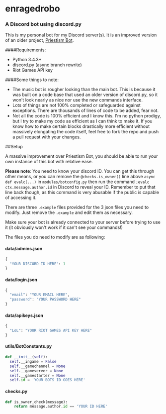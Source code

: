 # enragedrobo
### A Discord bot using discord.py

This is my personal bot for my Discord server(s). It is an improved version of an older project, [Priestism Bot](https://github.com/enragednuke/priestism_bot).

####Requirements:

 * Python 3.4.3+
 * discord.py (async branch rewrite)
 * Riot Games API key

####Some things to note:

 * The music bot is rougher looking than the main bot. This is because it was built on a code base that used an older version of discord.py, so it won't look nearly as nice nor use the new commands interface.
 * Lots of things are not 100% completed or safeguarded against exceptions. There are thousands of lines of code to be added, fear not.
 * Not all the code is 100% efficient and I know this. I'm no python prodigy, but I try to make my code as efficient as I can think to make it. If you know how to make certain blocks drastically more efficient without massively elongating the code itself, feel free to fork the repo and push a pull request with your changes.

##Setup

A massive improvement over Priestism Bot, you should be able to run your own instance of this bot with relative ease. 

**Please note**: You need to know your discord ID. You can get this through other means, or you can remove the `@checks.is_owner()` line above `async def evalc(...)` in `modules/botconfig.py` then run the command `;evalc ctx.message.author.id` in Discord to reveal your ID. Remember to put that line back though, as this command is very abusable if the public is capable of accessing it.

There are three `.example` files provided for the 3 json files you need to modify. Just remove the `.example` and edit them as necessary. 

Make sure your bot is already connected to your server before trying to use it (it obviously won't work if it can't see your commands!)

The files you do need to modify are as following:

#### data/admins.json
```py
{
  "YOUR DISCORD ID HERE": 1
}
```

#### data/login.json
```py
{
  "email": "YOUR EMAIL HERE",
  "password": "YOUR PASSWORD HERE"
}
```

#### data/apikeys.json
```py
{
  "LoL": "YOUR RIOT GAMES API KEY HERE"
}
```

#### utils/BotConstants.py
```py
def __init__(self):
  self.__ingame = False
  self.__gamechannel = None
  self.__gameserver = None
  self.__gamestarter = None
  self.id = 'YOUR BOTS ID GOES HERE'
```

#### checks.py
```py
def is_owner_check(message):
    return message.author.id == 'YOUR ID HERE'
```

